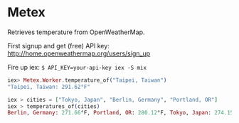 # Metex

Retrieves temperature from OpenWeatherMap.

First signup and get (free) API key: http://home.openweathermap.org/users/sign_up

Fire up iex: `$ API_KEY=your-api-key iex -S mix`

```elixir
iex> Metex.Worker.temperature_of("Taipei, Taiwan")
"Taipei, Taiwan: 291.62°F"

iex > cities = ["Tokyo, Japan", "Berlin, Germany", "Portland, OR"]
iex > temperatures_of(cities)
Berlin, Germany: 271.66°F, Portland, OR: 280.12°F, Tokyo, Japan: 274.15°F
```
